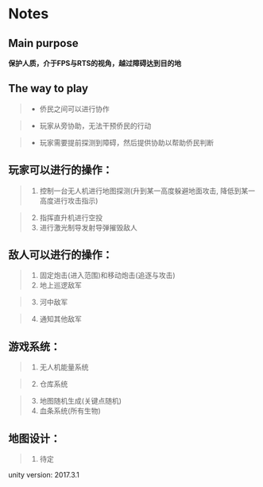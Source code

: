 ﻿# Notes

## Main purpose

**保护人质，介于FPS与RTS的视角，越过障碍达到目的地**

## The way to play

> - 侨民之间可以进行协作

> - 玩家从旁协助，无法干预侨民的行动

> - 玩家需要提前探测到障碍，然后提供协助以帮助侨民判断


## 玩家可以进行的操作：

> 1. 控制一台无人机进行地图探测(升到某一高度躲避地面攻击, 降低到某一高度进行攻击指示)

> 2. 指挥直升机进行空投
> 3. 进行激光制导发射导弹摧毁敌人
## 敌人可以进行的操作：

> 1. 固定炮击(进入范围)和移动炮击(追逐与攻击)
> 2. 地上巡逻敌军

> 3. 河中敌军

> 4. 通知其他敌军


## 游戏系统：

> 1. 无人机能量系统

> 2. 仓库系统

> 3. 地图随机生成(关键点随机)
> 4. 血条系统(所有生物)


## 地图设计：

> 1. 待定


unity version: 2017.3.1

